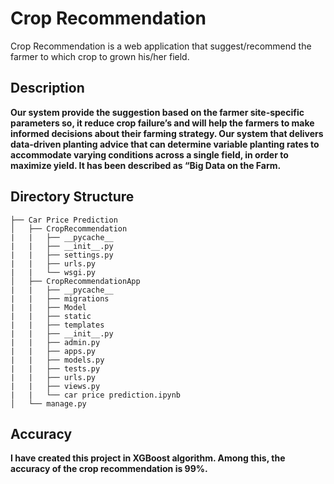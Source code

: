 # Crop Recommendation

 Crop Recommendation is a web application that suggest/recommend the farmer to which crop to grown his/her field.
 
## Description

**Our system provide the suggestion based on the farmer site-specific parameters so, it reduce crop failure’s and will help the farmers to make informed decisions about their farming strategy.  Our system that delivers data-driven planting advice that can determine variable planting rates to accommodate varying conditions across a single field, in order to maximize yield. It has been described as “Big Data on the Farm.**

## Directory Structure

    
    ├── Car Price Prediction
    │   ├── CropRecommendation
    |   |   ├── __pycache__       
    |   |   ├── __init__.py       
    |   |   ├── settings.py
    |   |   ├── urls.py
    |   |   └── wsgi.py
    │   ├── CropRecommendationApp           
    |   |   ├── __pycache__
    |   |   ├── migrations
    |   |   ├── Model
    |   |   ├── static
    |   |   ├── templates
    |   |   ├── __init__.py       
    |   |   ├── admin.py       
    |   |   ├── apps.py       
    |   |   ├── models.py       
    |   |   ├── tests.py       
    |   |   ├── urls.py       
    |   |   ├── views.py       
    |   |   └── car price prediction.ipynb
    │   └── manage.py                       
    

## Accuracy
**I have created this project in XGBoost algorithm. Among this, the accuracy of the crop recommendation is 99%.**
